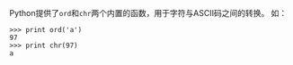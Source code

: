 Python提供了`ord`和`chr`两个内置的函数，用于字符与ASCII码之间的转换。
如：
```
>>> print ord('a') 
97 
>>> print chr(97) 
a 
```
